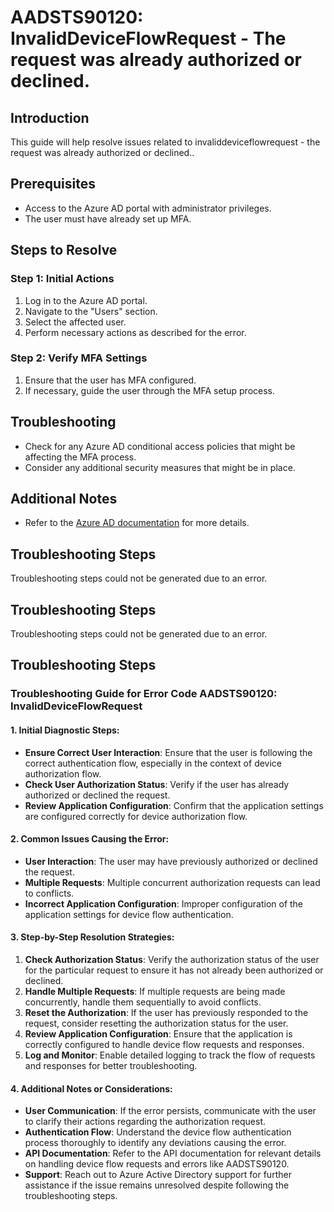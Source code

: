 # AADSTS90120: InvalidDeviceFlowRequest - The request was already authorized or declined.

## Introduction

This guide will help resolve issues related to invaliddeviceflowrequest - the
request was already authorized or declined..

## Prerequisites

* Access to the Azure AD portal with administrator privileges.
* The user must have already set up MFA.

## Steps to Resolve

### Step 1: Initial Actions

1. Log in to the Azure AD portal.
2. Navigate to the "Users" section.
3. Select the affected user.
4. Perform necessary actions as described for the error.

### Step 2: Verify MFA Settings

1. Ensure that the user has MFA configured.
2. If necessary, guide the user through the MFA setup process.

## Troubleshooting

* Check for any Azure AD conditional access policies that might be affecting the
  MFA process.
* Consider any additional security measures that might be in place.

## Additional Notes

* Refer to the
  [Azure AD documentation](https://learn.microsoft.com/en-us/azure/active-directory/)
  for more details.

## Troubleshooting Steps

Troubleshooting steps could not be generated due to an error.

## Troubleshooting Steps

Troubleshooting steps could not be generated due to an error.

## Troubleshooting Steps

### Troubleshooting Guide for Error Code AADSTS90120: InvalidDeviceFlowRequest

#### 1. Initial Diagnostic Steps:

* **Ensure Correct User Interaction**: Ensure that the user is following the
  correct authentication flow, especially in the context of device authorization
  flow.
* **Check User Authorization Status**: Verify if the user has already authorized
  or declined the request.
* **Review Application Configuration**: Confirm that the application settings
  are configured correctly for device authorization flow.

#### 2. Common Issues Causing the Error:

* **User Interaction**: The user may have previously authorized or declined the
  request.
* **Multiple Requests**: Multiple concurrent authorization requests can lead to
  conflicts.
* **Incorrect Application Configuration**: Improper configuration of the
  application settings for device flow authentication.

#### 3. Step-by-Step Resolution Strategies:

1. **Check Authorization Status**: Verify the authorization status of the user
   for the particular request to ensure it has not already been authorized or
   declined.
2. **Handle Multiple Requests**: If multiple requests are being made
   concurrently, handle them sequentially to avoid conflicts.
3. **Reset the Authorization**: If the user has previously responded to the
   request, consider resetting the authorization status for the user.
4. **Review Application Configuration**: Ensure that the application is
   correctly configured to handle device flow requests and responses.
5. **Log and Monitor**: Enable detailed logging to track the flow of requests
   and responses for better troubleshooting.

#### 4. Additional Notes or Considerations:

* **User Communication**: If the error persists, communicate with the user to
  clarify their actions regarding the authorization request.
* **Authentication Flow**: Understand the device flow authentication process
  thoroughly to identify any deviations causing the error.
* **API Documentation**: Refer to the API documentation for relevant details on
  handling device flow requests and errors like AADSTS90120.
* **Support**: Reach out to Azure Active Directory support for further
  assistance if the issue remains unresolved despite following the
  troubleshooting steps.
